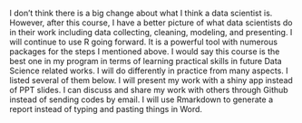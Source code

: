 I don’t think there is a big change about what I think a data scientist is. However, after this course, I have a better picture of what data scientists do in their work including data collecting, cleaning, modeling, and presenting. I will continue to use R going forward. It is a powerful tool with numerous packages for the steps I mentioned above. I  would say this course is the best one in my program in terms of learning practical skills in future Data Science related works. I will do differently in practice from many aspects. I listed several of them below. I will present my work with a shiny app instead of PPT slides. I can discuss and share my work with others through Github instead of sending codes by email. I will use Rmarkdown to generate a report instead of typing and pasting things in Word. 

